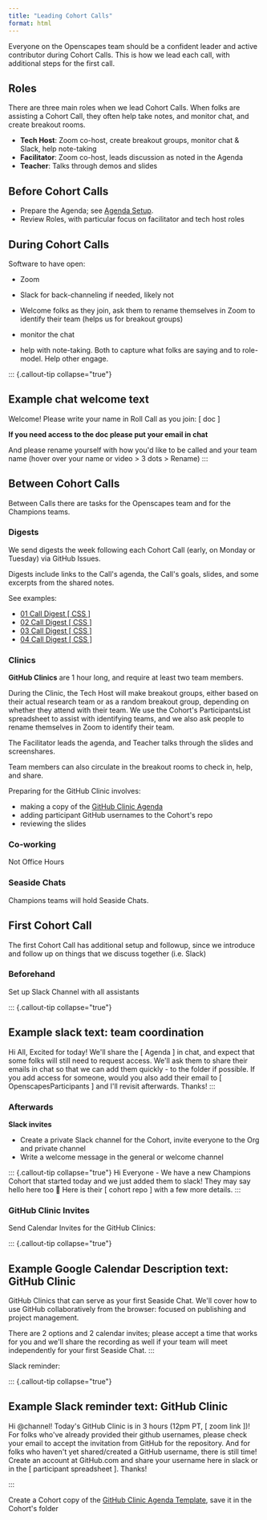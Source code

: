 ```yaml
---
title: "Leading Cohort Calls"
format: html
---
```


Everyone on the Openscapes team should be a confident leader and active contributor during Cohort Calls. This is how we lead each call, with additional steps for the first call.

## Roles

There are three main roles when we lead Cohort Calls. When folks are assisting a Cohort Call, they often help take notes, and monitor chat, and create breakout rooms. 

-   **Tech Host**: Zoom co-host, create breakout groups, monitor chat & Slack, help note-taking
-   **Facilitator**: Zoom co-host, leads discussion as noted in the Agenda
-   **Teacher**: Talks through demos and slides


## Before Cohort Calls

- Prepare the Agenda; see [Agenda Setup](/champions/pre-cohort-tech.md#agenda-setup).
- Review Roles, with particular focus on facilitator and tech host roles

## During Cohort Calls

Software to have open: 

- Zoom
- Slack for back-channeling if needed, likely not 

-   Welcome folks as they join, ask them to rename themselves in Zoom to identify their team (helps us for breakout groups)
-   monitor the chat
-   help with note-taking. Both to capture what folks are saying and to role-model. Help other engage.

::: {.callout-tip collapse="true"}
## Example chat welcome text

Welcome! Please write your name in Roll Call as you join: \[ doc \]

**If you need access to the doc please put your email in chat**

And please rename yourself with how you'd like to be called and your team name (hover over your name or video \> 3 dots \> Rename)
:::

## Between Cohort Calls

Between Calls there are tasks for the Openscapes team and for the Champions teams.

### Digests

We send digests the week following each Cohort Call (early, on Monday or Tuesday) via GitHub Issues.

Digests include links to the Call's agenda, the Call's goals, slides, and some excerpts from the shared notes.

See examples:

-   [01 Call Digest \[ CSS \]](https://github.com/Openscapes/css-cohort/issues/18)
-   [02 Call Digest \[ CSS \]](https://github.com/Openscapes/css-cohort/issues/15)
-   [03 Call Digest \[ CSS \]](https://github.com/Openscapes/css-cohort/issues/17)
-   [04 Call Digest \[ CSS \]](https://github.com/Openscapes/css-cohort/issues/19)

### Clinics

**GitHub Clinics** are 1 hour long, and require at least two team members.

During the Clinic, the Tech Host will make breakout groups, either based on their actual research team or as a random breakout group, depending on whether they attend with their team. We use the Cohort's ParticipantsList spreadsheet to assist with identifying teams, and we also ask people to rename themselves in Zoom to identify their team. 

The Facilitator leads the agenda, and Teacher talks through the slides and screenshares. 

Team members can also circulate in the breakout rooms to check in, help, and share.

Preparing for the GitHub Clinic involves: 

- making a copy of the [GitHub Clinic Agenda](https://docs.google.com/document/d/1puf1UG7HVwZwnbfc0mlBIzCSGvc-99TcTOdmPHzqZc4/edit)
- adding participant GitHub usernames to the Cohort's repo
- reviewing the slides

### Co-working

Not Office Hours

### Seaside Chats

Champions teams will hold Seaside Chats.

## First Cohort Call

The first Cohort Call has additional setup and followup, since we introduce and follow up on things that we discuss together (i.e. Slack)

### Beforehand

Set up Slack Channel with all assistants

::: {.callout-tip collapse="true"}
## Example slack text: team coordination

Hi All, Excited for today! We'll share the \[ Agenda \] in chat, and expect that some folks will still need to request access. We'll ask them to share their emails in chat so that we can add them quickly - to the folder if possible. If you add access for someone, would you also add their email to \[ OpenscapesParticipants \] and I'll revisit afterwards. Thanks!
:::

### Afterwards

**Slack invites**

-   Create a private Slack channel for the Cohort, invite everyone to the Org and private channel
-   Write a welcome message in the general or welcome channel

::: {.callout-tip collapse="true"}
Hi Everyone - We have a new Champions Cohort that started today and we just added them to slack! They may say hello here too :wave: Here is their [ cohort repo ] with a few more details. 
:::

### GitHub Clinic Invites

Send Calendar Invites for the GitHub Clinics:

::: {.callout-tip collapse="true"}
## Example Google Calendar Description text: GitHub Clinic

GitHub Clinics that can serve as your first Seaside Chat. We'll cover how to use GitHub collaboratively from the browser: focused on publishing and project management.

There are 2 options and 2 calendar invites; please accept a time that works for you and we'll share the recording as well if your team will meet independently for your first Seaside Chat.
:::

Slack reminder: 

::: {.callout-tip collapse="true"}
## Example Slack reminder text: GitHub Clinic
Hi \@channel! Today's GitHub Clinic is in 3 hours (12pm PT, [ zoom link ])! For folks who've already provided their github usernames, please check your email to accept the invitation from GitHub for the repository. And for folks who haven't yet shared/created a GitHub username, there is still time! Create an account at GitHub.com and share your username here in slack or in the [ participant spreadsheet ]. Thanks!

:::

Create a Cohort copy of the [GitHub Clinic Agenda Template](https://docs.google.com/document/d/1puf1UG7HVwZwnbfc0mlBIzCSGvc-99TcTOdmPHzqZc4/edit#heading=h.ypq91biaklid), save it in the Cohort's folder
